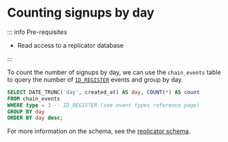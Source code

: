 # Counting signups by day

::: info Pre-requisites

- Read access to a replicator database

:::

To count the number of signups by day, we can use the `chain_events` table to query the number
of [`ID_REGISTER`](https://snapchain.farcaster.xyz/reference/datatypes/events#onchaineventtype) events
and group by day.

```sql
SELECT DATE_TRUNC('day', created_at) AS day, COUNT(*) AS count
FROM chain_events
WHERE type = 3 -- ID_REGISTER (see event types reference page)
GROUP BY day
ORDER BY day desc;
```

For more information on the schema, see the [replicator schema](/reference/replicator/schema).
